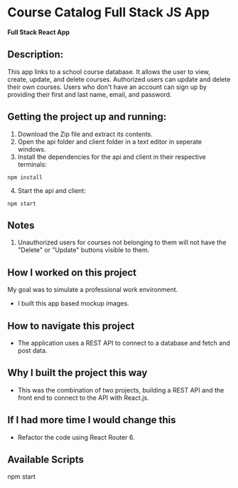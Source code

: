 # Course Catalog Full Stack JS App
 **Full Stack React App**

## Description:
This app links to a school course database.  It allows the user to view, create, update, and delete courses.  Authorized users can update and delete their own courses.  Users who don't have an account can sign up by providing their first and last name, email, and password.

## Getting the project up and running:

 1. Download the Zip file and extract its contents.
 2. Open the api folder and client folder in a text editor in seperate windows.
 3. Install the dependencies for the api and client in their respective terminals:

```
npm install
```

 4. Start the api and client:

```
npm start
```

## Notes
 1. Unauthorized users for courses not belonging to them will not have the "Delete" or "Update" buttons visible to them.
 
 ## How I worked on this project
My goal was to simulate a professional work environment.
- I built this app based mockup images.
## How to navigate this project
- The application uses a REST API to connect to a database and fetch and post data.
## Why I built the project this way
- This was the combination of two projects, building a REST API and the front end to connect to the API with React.js.
## If I had more time I would change this
- Refactor the code using React Router 6.
## Available Scripts
npm start